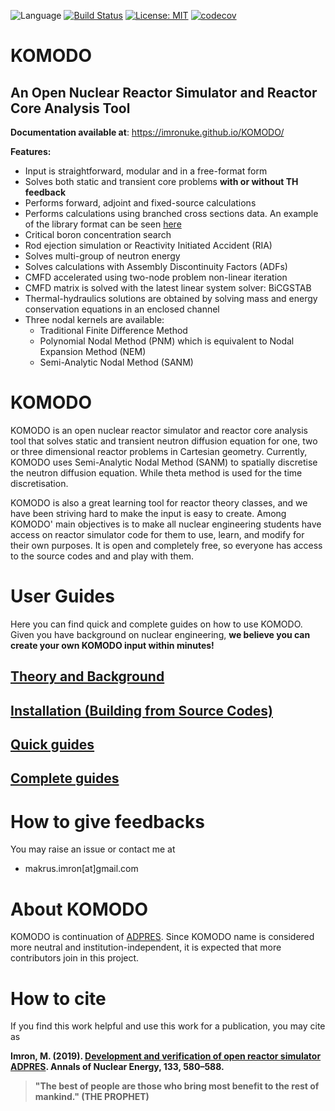 ![Language](https://raw.githubusercontent.com/imronuke/KOMODO/master/docs/images/fortran.png) [![Build Status](https://travis-ci.com/imronuke/KOMODO.svg?branch=master)](https://travis-ci.com/imronuke/KOMODO) [![License: MIT](https://img.shields.io/badge/License-MIT-yellow.svg)](https://github.com/imronuke/KOMODO/blob/master/LICENSE)  [![codecov](https://codecov.io/gh/imronuke/KOMODO/branch/master/graph/badge.svg)](https://codecov.io/gh/imronuke/KOMODO)

# KOMODO
## An Open Nuclear Reactor Simulator and Reactor Core Analysis Tool

**Documentation available at**: https://imronuke.github.io/KOMODO/

**Features:**
* Input is straightforward, modular and in a free-format form
* Solves both static and transient core problems **with or without TH feedback**
* Performs forward, adjoint and fixed-source calculations
* Performs calculations using branched cross sections data. An example of the library format can be seen [here](https://github.com/imronuke/KOMODO/blob/master/smpl/xsec/SERPENT_CMM/m40.tab)
* Critical boron concentration search
* Rod ejection simulation or Reactivity Initiated Accident (RIA)
* Solves multi-group of neutron energy
* Solves calculations with Assembly Discontinuity Factors (ADFs)
* CMFD accelerated using two-node problem non-linear iteration
* CMFD matrix is solved with the latest linear system solver: BiCGSTAB
* Thermal-hydraulics solutions are obtained by solving mass and energy conservation equations in an enclosed channel
* Three nodal kernels are available:
  * Traditional Finite Difference Method
  * Polynomial Nodal Method (PNM) which is equivalent to Nodal Expansion Method (NEM)
  * Semi-Analytic Nodal Method (SANM)

# KOMODO
KOMODO is an open nuclear reactor simulator and reactor core analysis tool that solves static and transient neutron diffusion equation for one, two or three dimensional reactor problems in Cartesian geometry. Currently, KOMODO uses Semi-Analytic Nodal Method (SANM) to spatially discretise the neutron diffusion equation. While theta method is used for the time discretisation.

KOMODO is also a great learning tool for reactor theory classes, and we have been striving hard to make the input is easy to create. Among KOMODO' main objectives is to make all nuclear engineering students have access on reactor simulator code for them to use, learn, and modify for their own purposes. It is open and completely free, so everyone has access to the source codes and and play with them.

# User Guides

Here you can find quick and complete guides on how to use KOMODO. Given you have background on nuclear engineering, **we believe you can create your own KOMODO input within minutes!**
## [Theory and Background](https://imronuke.github.io/KOMODO/method)
## [Installation (Building from Source Codes)](https://imronuke.github.io/KOMODO/install)
## [Quick guides](https://imronuke.github.io/KOMODO/quick-guides)
## [Complete guides](https://imronuke.github.io/KOMODO/card-desc)


# How to give feedbacks
You may raise an issue or contact me at
* makrus.imron[at]gmail.com

# About KOMODO
KOMODO is continuation of [ADPRES](https://github.com/imronuke/ADPRES). Since KOMODO name is considered more neutral and institution-independent, it is expected that more contributors join in this project.

# How to cite
If you find this work helpful and use this work for a publication, you may cite as

**Imron, M. (2019). [Development and verification of open reactor simulator ADPRES](https://doi.org/10.1016/j.anucene.2019.06.049). Annals of Nuclear Energy, 133, 580–588.**


> **"The best of people are those who bring most benefit to the rest of mankind." (THE PROPHET)**

